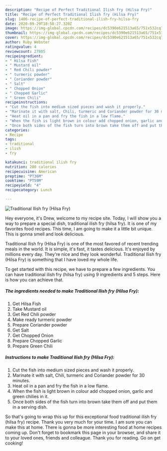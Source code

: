 ```yaml
---
description: "Recipe of Perfect Traditional Ilish fry (Hilsa Fry)"
title: "Recipe of Perfect Traditional Ilish fry (Hilsa Fry)"
slug: 1406-recipe-of-perfect-traditional-ilish-fry-hilsa-fry
date: 2020-09-29T18:58:27.320Z
image: https://img-global.cpcdn.com/recipes/dc5390e621513a65/751x532cq70/traditional-ilish-fry-hilsa-fry-recipe-main-photo.jpg
thumbnail: https://img-global.cpcdn.com/recipes/dc5390e621513a65/751x532cq70/traditional-ilish-fry-hilsa-fry-recipe-main-photo.jpg
cover: https://img-global.cpcdn.com/recipes/dc5390e621513a65/751x532cq70/traditional-ilish-fry-hilsa-fry-recipe-main-photo.jpg
author: Ruby Webster
ratingvalue: 4
reviewcount: 27805
recipeingredient:
- " Hilsa Fish"
- " Mustard oil"
- " Red Chili powder"
- " turmeric powder"
- " Coriander powder"
- " Salt"
- " Chopped Onion"
- " Chopped Garlic"
- " Green Chili"
recipeinstructions:
- "Cut the fish into medium sized pieces and wash it properly."
- "Marinate it with salt, Chili, turmeric and Coriander powder for 30 minutes."
- "Heat oil in a pan and fry the fish in a low flame."
- "When the fish is light brown in colour add chopped onion, garlic and green chilies in it."
- "Once both sides of the fish turn into brown take them off and put them in a serving dish."
categories:
- Recipe
tags:
- traditional
- ilish
- fry

katakunci: traditional ilish fry 
nutrition: 280 calories
recipecuisine: American
preptime: "PT36M"
cooktime: "PT59M"
recipeyield: "4"
recipecategory: Lunch

---
```



![Traditional Ilish fry (Hilsa Fry)](https://img-global.cpcdn.com/recipes/dc5390e621513a65/751x532cq70/traditional-ilish-fry-hilsa-fry-recipe-main-photo.jpg)

Hey everyone, it's Drew, welcome to my recipe site. Today, I will show you a way to prepare a special dish, traditional ilish fry (hilsa fry). It is one of my favorites food recipes. This time, I am going to make it a little bit unique. This is gonna smell and look delicious.



Traditional Ilish fry (Hilsa Fry) is one of the most favored of recent trending meals in the world. It is simple, it's fast, it tastes delicious. It's enjoyed by millions every day. They're nice and they look wonderful. Traditional Ilish fry (Hilsa Fry) is something that I have loved my whole life.


To get started with this recipe, we have to prepare a few ingredients. You can have traditional ilish fry (hilsa fry) using 9 ingredients and 5 steps. Here is how you can achieve that.

<!--inarticleads1-->

##### The ingredients needed to make Traditional Ilish fry (Hilsa Fry):

1. Get  Hilsa Fish
1. Take  Mustard oil
1. Get  Red Chili powder
1. Make ready  turmeric powder
1. Prepare  Coriander powder
1. Get  Salt
1. Get  Chopped Onion
1. Prepare  Chopped Garlic
1. Prepare  Green Chili




<!--inarticleads2-->

##### Instructions to make Traditional Ilish fry (Hilsa Fry):

1. Cut the fish into medium sized pieces and wash it properly.
1. Marinate it with salt, Chili, turmeric and Coriander powder for 30 minutes.
1. Heat oil in a pan and fry the fish in a low flame.
1. When the fish is light brown in colour add chopped onion, garlic and green chilies in it.
1. Once both sides of the fish turn into brown take them off and put them in a serving dish.




So that's going to wrap this up for this exceptional food traditional ilish fry (hilsa fry) recipe. Thank you very much for your time. I am sure you can make this at home. There is gonna be more interesting food at home recipes coming up. Don't forget to bookmark this page in your browser, and share it to your loved ones, friends and colleague. Thank you for reading. Go on get cooking!
